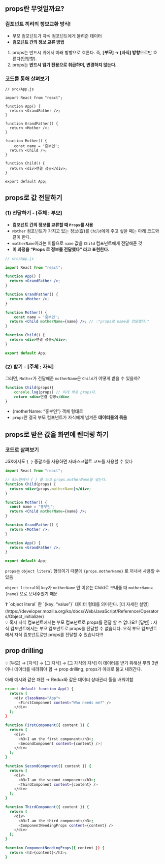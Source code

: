 ## props란 무엇일까요?

### 컴포넌트 끼리의 정보교환 방식!

- 부모 컴포넌트가 자식 컴포넌트에게 물려준 데이터
- **컴포넌트 간의 정보 교류 방법**
1. props는 반드시 위에서 아래 방향으로 흐른다. 즉, **[부모] → [자식] 방향**으로만 흐른다(단방향).
2. props는 **반드시 읽기 전용으로 취급하며, 변경하지 않는다.**

### 코드를 통해 살펴보기

```tsx
// src/App.js

import React from "react";

function App() {
  return <GrandFather />;
}

function GrandFather() {
  return <Mother />;
}

function Mother() {
	const name = '홍부인';
  return <Child />;
}

function Child() {
  return <div>연결 성공</div>;
}

export default App;

```

## **props로 값 전달하기**

### (1) 전달하기 - [주체 : 부모]

- **컴포넌트 간의 정보를 교류할 때 `Props`를 사용**
- `Mother` 컴포넌트가 가지고 있는 정보(값)를 `Child`에게 주고 싶을 때는 아래 코드와 같이 한다.
- `motherName`이라는 이름으로 `name` 값을 `Child` 컴포넌트에게 전달해준 것
- **이 과정을 “Props 로 정보를 전달했다” 라고 표현한다.**

```jsx
// src/App.js

import React from "react";

function App() {
  return <GrandFather />;
}

function GrandFather() {
  return <Mother />;
}

function Mother() {
	const name = '홍부인';
  return <Child motherName={name} />; // 💡"props로 name을 전달했다."
}

function Child() {
  return <div>연결 성공</div>;
}

export default App;

```

### (2) 받기 - [주체 : 자식]

그러면, `Mother`가 전달해준  `motherName`은 `Child`가 어떻게 받을 수 있을까?

```jsx
function Child(props){
	console.log(props) // 이게 바로 props다.
	return <div>연결 성공</div>
}
```

- {motherName: “홍부인”} 객체 형태로
- `props`란 결국 부모 컴포넌트가 자식에게 넘겨준 **데이터들의 묶음**

## props로 받은 값을 화면에 렌더링 하기

### 코드로 살펴보기

JSX에서도 `{ }` 중괄호를 사용하면 자바스크립트 코드를 사용할 수 있다

```jsx
import React from "react";

// div안에서 { } 를 쓰고 props.motherName을 넣는다.
function Child(props) {
  return <div>{props.motherName}</div>;
}

function Mother() {
  const name = "홍부인";
  return <Child motherName={name} />;
}

function GrandFather() {
  return <Mother />;
}

function App() {
  return <GrandFather />;
}

export default App;
```

`props`는 `object literal`  형태이기 때문에 `{props.motherName}` 로 꺼내서 사용할 수 있음

`object literal`의 `key`가 `motherName` 인 이유는 Child로 보내줄 때 `motherName={name}` 으로 보내주었기 때문

<aside>
❓ `object literal` 란 `{key: “value”}` 데이터 형태를 의미한다. [더 자세한 설명](https://developer.mozilla.org/ko/docs/Web/JavaScript/Reference/Operators/Object_initializer)

</aside>

<aside>
💡 혹시 자식 컴포넌트에서는 부모 컴포넌트로 props를 전달 할 수 없나요?
[답변] : 자식 컴포넌트에서는 부모 컴포넌트로 props를 전달할 수 없습니다. 오직 부모 컴포넌트에서 자식 컴포넌트로만 props를 전달할 수 있습니다!!!

</aside>

## prop drilling

<aside>
💡 [부모] → [자식] → [그 자식] → [그 자식의 자식] 이 데이터를 받기 위해선 무려 3번이나 데이터를 내려줘야  함 → prop drilling, props가 아래로 뚫고 내려간다.

</aside>

아래 예시와 같은 패턴 → Redux와 같은 데이터 상태관리 툴을 배워야함

```bash
export default function App() {
  return (
    <div className="App">
      <FirstComponent content="Who needs me?" />
    </div>
  );
}

function FirstComponent({ content }) {
  return (
    <div>
      <h3>I am the first component</h3>;
      <SecondComponent content={content} />|
    </div>
  );
}

function SecondComponent({ content }) {
  return (
    <div>
      <h3>I am the second component</h3>;
      <ThirdComponent content={content} />
    </div>
  );
}

function ThirdComponent({ content }) {
  return (
    <div>
      <h3>I am the third component</h3>;
      <ComponentNeedingProps content={content} />
    </div>
  );
}

function ComponentNeedingProps({ content }) {
  return <h3>{content}</h3>;
}
```